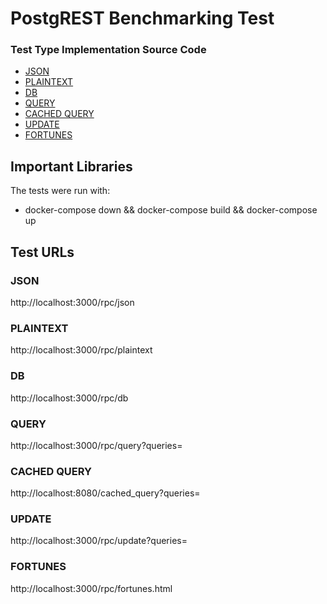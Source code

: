 # PostgREST Benchmarking Test

### Test Type Implementation Source Code

* [JSON](src/json.sql)
* [PLAINTEXT](src/plaintext.sql)
* [DB](src/db.sql)
* [QUERY](src/query.sql)
* [CACHED QUERY](Relative/Path/To/Your/Source/File)
* [UPDATE](Relative/Path/To/Your/Source/File)
* [FORTUNES](src/fortunes.sql)

## Important Libraries
The tests were run with:
* docker-compose down && docker-compose build && docker-compose up

## Test URLs
### JSON

http://localhost:3000/rpc/json

### PLAINTEXT

http://localhost:3000/rpc/plaintext

### DB

http://localhost:3000/rpc/db

### QUERY

http://localhost:3000/rpc/query?queries=

### CACHED QUERY

http://localhost:8080/cached_query?queries=

### UPDATE

http://localhost:3000/rpc/update?queries=

### FORTUNES

http://localhost:3000/rpc/fortunes.html
